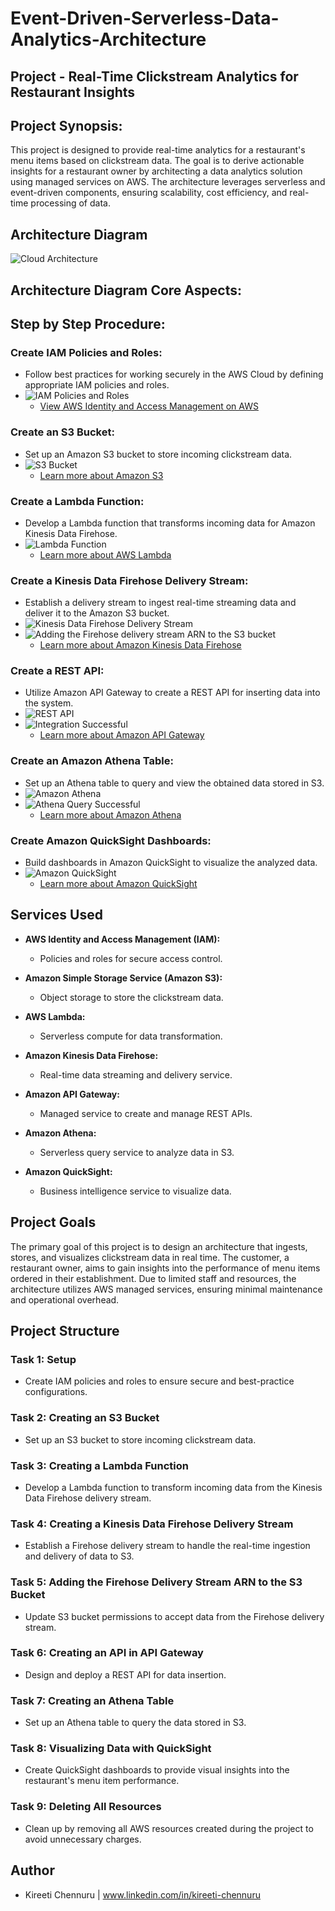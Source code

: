 # **Event-Driven-Serverless-Data-Analytics-Architecture**


## Project - **Real-Time Clickstream Analytics for Restaurant Insights**

## Project Synopsis:

This project is designed to provide real-time analytics for a restaurant's menu items based on clickstream data. The goal is to derive actionable insights for a restaurant owner by architecting a data analytics solution using managed services on AWS. The architecture leverages serverless and event-driven components, ensuring scalability, cost efficiency, and real-time processing of data.

## Architecture Diagram

![Cloud Architecture](https://github.com/KireetiChennuru/Event-Driven-Serverless-Data-Analytics-Architecture/blob/main/Project_Files/Cloud%20Architecture.jpeg)

## Architecture Diagram Core Aspects:





## Step by Step Procedure:

### Create IAM Policies and Roles:
- Follow best practices for working securely in the AWS Cloud by defining appropriate IAM policies and roles.
- ![IAM Policies and Roles](https://github.com/KireetiChennuru/Event-Driven-Serverless-Data-Analytics-Architecture/blob/main/Project_Files/Creating%20custom%20IAM%20policies.jpg)
  - [View AWS Identity and Access Management on AWS](https://aws.amazon.com/iam/)

### Create an S3 Bucket:
- Set up an Amazon S3 bucket to store incoming clickstream data.
- ![S3 Bucket](https://github.com/KireetiChennuru/Event-Driven-Serverless-Data-Analytics-Architecture/blob/main/Project_Files/Creating%20an%20S3%20bucket.jpg)
  - [Learn more about Amazon S3](https://aws.amazon.com/s3/)

### Create a Lambda Function:
- Develop a Lambda function that transforms incoming data for Amazon Kinesis Data Firehose.
- ![Lambda Function](https://github.com/KireetiChennuru/Event-Driven-Serverless-Data-Analytics-Architecture/blob/main/Project_Files/Creating%20a%20Lambda%20function.jpg)
  - [Learn more about AWS Lambda](https://aws.amazon.com/lambda/)

### Create a Kinesis Data Firehose Delivery Stream:
- Establish a delivery stream to ingest real-time streaming data and deliver it to the Amazon S3 bucket.
- ![Kinesis Data Firehose Delivery Stream](https://github.com/KireetiChennuru/Event-Driven-Serverless-Data-Analytics-Architecture/blob/main/Project_Files/Creating%20a%20Kinesis%20Data%20Firehose%20delivery%20stream.jpg)
- ![Adding the Firehose delivery stream ARN to the S3 bucket](https://github.com/KireetiChennuru/Event-Driven-Serverless-Data-Analytics-Architecture/blob/main/Project_Files/Adding%20the%20Firehose%20delivery%20stream%20ARN%20to%20the%20S3%20bucket.jpg)
  - [Learn more about Amazon Kinesis Data Firehose](https://aws.amazon.com/kinesis/data-firehose/)

### Create a REST API:
- Utilize Amazon API Gateway to create a REST API for inserting data into the system.
- ![REST API](https://github.com/KireetiChennuru/Event-Driven-Serverless-Data-Analytics-Architecture/blob/main/Project_Files/Creating%20an%20API%20in%20API%20Gateway.jpg)
- ![Integration Successful](https://github.com/KireetiChennuru/Event-Driven-Serverless-Data-Analytics-Architecture/blob/main/Project_Files/Integration%20Request%20-%20Mapping%20Templates.jpg)
  - [Learn more about Amazon API Gateway](https://aws.amazon.com/api-gateway/)

### Create an Amazon Athena Table:
- Set up an Athena table to query and view the obtained data stored in S3.
- ![Amazon Athena](https://github.com/KireetiChennuru/Event-Driven-Serverless-Data-Analytics-Architecture/blob/main/Project_Files/Creating%20an%20Athena%20table.jpg)
- ![Athena Query Successful](https://github.com/KireetiChennuru/Event-Driven-Serverless-Data-Analytics-Architecture/blob/main/Project_Files/Athena%20Query%20Successful.jpg)
  - [Learn more about Amazon Athena](https://aws.amazon.com/athena/)

### Create Amazon QuickSight Dashboards:
- Build dashboards in Amazon QuickSight to visualize the analyzed data.
- ![Amazon QuickSight](https://github.com/KireetiChennuru/Event-Driven-Serverless-Data-Analytics-Architecture/blob/main/Project_Files/Quicksight%20Dashboard.jpg)
  - [Learn more about Amazon QuickSight](https://aws.amazon.com/quicksight/)

## Services Used

- **AWS Identity and Access Management (IAM):**
  - Policies and roles for secure access control.
  
- **Amazon Simple Storage Service (Amazon S3):**
  - Object storage to store the clickstream data.
  
- **AWS Lambda:**
  - Serverless compute for data transformation.
  
- **Amazon Kinesis Data Firehose:**
  - Real-time data streaming and delivery service.
  
- **Amazon API Gateway:**
  - Managed service to create and manage REST APIs.
  
- **Amazon Athena:**
  - Serverless query service to analyze data in S3.
  
- **Amazon QuickSight:**
  - Business intelligence service to visualize data.

## Project Goals

The primary goal of this project is to design an architecture that ingests, stores, and visualizes clickstream data in real time. The customer, a restaurant owner, aims to gain insights into the performance of menu items ordered in their establishment. Due to limited staff and resources, the architecture utilizes AWS managed services, ensuring minimal maintenance and operational overhead.

## Project Structure

### Task 1: Setup
- Create IAM policies and roles to ensure secure and best-practice configurations.

### Task 2: Creating an S3 Bucket
- Set up an S3 bucket to store incoming clickstream data.

### Task 3: Creating a Lambda Function
- Develop a Lambda function to transform incoming data from the Kinesis Data Firehose delivery stream.

### Task 4: Creating a Kinesis Data Firehose Delivery Stream
- Establish a Firehose delivery stream to handle the real-time ingestion and delivery of data to S3.

### Task 5: Adding the Firehose Delivery Stream ARN to the S3 Bucket
- Update S3 bucket permissions to accept data from the Firehose delivery stream.

### Task 6: Creating an API in API Gateway
- Design and deploy a REST API for data insertion.

### Task 7: Creating an Athena Table
- Set up an Athena table to query the data stored in S3.

### Task 8: Visualizing Data with QuickSight
- Create QuickSight dashboards to provide visual insights into the restaurant's menu item performance.

### Task 9: Deleting All Resources
- Clean up by removing all AWS resources created during the project to avoid unnecessary charges.




## Author

- Kireeti Chennuru | www.linkedin.com/in/kireeti-chennuru
